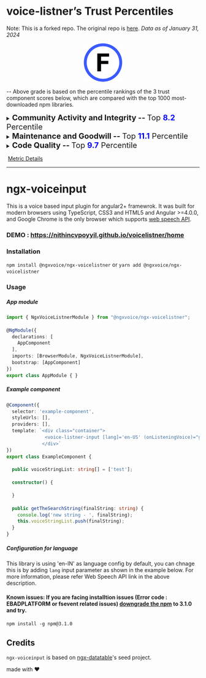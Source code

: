 # voice-listner’s Trust Percentiles

Note: This is a forked repo. The original repo is [here](https://github.com/nithincvpoyyil/voice-listener).
*Data as of January 31, 2024*

<center><img src="./images/grade_f.svg" width="100px" height="100px"></center>

-- Above grade is based on the percentile rankings of the 3 trust component scores below, which are compared with the top 1000 most-downloaded npm libraries.

<details>
<summary><span style="font-size: 20px;"><strong>Community Activity and Integrity -- </strong>Top <strong><span style="color: blue;">8.2</span></strong> Percentile</summary>
<div>
<div align=center>
  <img src="./images/voice_listener/community_activity_and_integrity_component.png" width="500px" height="180px">
</div>
Activity and usage by this project’s consumers and contributors. More people using and contributing to this project increases these metrics.<br><br>
</div>
<table>
  <tr>
    <td>
      <div>
        <strong>Usage Popularity:</strong> Top 8.8 Percentile
        <p>How much consumers use this project: stars, watches, forks, downstream dependents.</p>
      </div>
      <div>
        <strong>Code Contribution:</strong> Top 12.1 Percentile
        <p>Activity to add to the codebase: commits and PRs.</p>
      </div>
    </td>
    <td>
      <div>
        <strong>Contributor Participation:</strong> Top 10.7 Percentile
        <p>Activity in discussion and participation: number of contributors, comments made, quality of comments.</p>
      </div>
      <div>
        <strong>Contributor Growth:</strong> Top 0.0 Percentile
        <p>How the project is scaling in size: change in contributors, PRs.</p>
      </div>
    </td>
  </tr>
</table>
</details>


<details>
<summary><span style="font-size: 20px;"><strong>Maintenance and Goodwill -- </strong>Top <strong><span style="color: blue;">11.1</span></strong> Percentile</summary>
<div>
<div align=center>
  <img src="./images/voice_listener/maintenance_and_goodwill_component.png" width="500px" height="180px">
</div>
Activity and involvement by this project’s maintainer(s) for the benefit of the project community. Maintainers could increase these metrics by extending documentation and being more responsive to community participation (especially issues and PRs).<br><br>
</div> 
<table>
  <tr>
    <td>
      <div>
        <strong>Issues Maintenance:</strong> Top 0.0 Percentile
        <p>How efficiently issues are addressed: issues closed and comments on issues.</p>
      </div>
      <div>
        <strong>Community Documentation:</strong> Top 26.8 Percentile
        <p>Support for the community to participate: issue and PR templates, code of conduct, governance, etc.</p>
      </div>
    </td>
    <td>
      <div>
        <strong>Code Maintenance:</strong> Top 0.0 Percentile
        <p>How efficiently code changes are addressed: commits and PRs closed, commit standards.</p>
      </div>
      <div>
        <strong>Maintainer History:</strong> Top 17.5 Percentile
        <p>Maintainer experience: maintainers' other projects.</p>
      </div>
    </td>
  </tr>
</table>
</details>


<details>
<summary><span style="font-size: 20px;"><strong>Code Quality -- </strong>Top <strong><span style="color: blue;">9.7</span></strong> Percentile</summary>
<div>
<div align=center>
  <img src="./images/voice_listener/code_quality_component.png" width="500px" height="180px">
</div>
Security and scalability of the project’s code. Contributors can increase these metrics by maintaining the dependencies and setting up automated testing and procedural reviews.<br><br>
</div> 
<table>
  <tr>
    <td>
      <div>
        <strong>Dependencies Health:</strong> Top 31.9 Percentile
        <p>Mitigation of dependency vulnerability risk: dependency versions, reported vulnerabilities.</p>
      </div>
      <div>
        <strong>Review Coverage:</strong> Top 0.2 Percentile
        <p>Scale of manual code reviews: contributors and reviewers per code portion, commit sizes.</p>
      </div>
    </td>
    <td>
      <div>
        <strong>Testing Quality:</strong> Top 0.0 Percentile
        <p>Scale of automated tests: workflow runs, check runs, code authors.</p>
      </div>
      <div>
        <strong>Project Maturity:</strong> Top 6.7 Percentile
        <p>Size and age of repo: lines of code, creation time, versions.</p>
      </div>
    </td>
  </tr>
</table>
</details>




​																				[Metric Details](https://github.com/Elijahzyp/voice-listener_TrustLabel/blob/master/Trust%20Percentiles%20Template%20Metric%20Details.md)


***




# ngx-voiceinput

This is a voice based input plugin for angular2+ framewrok. It was built for modern browsers using TypeScript, CSS3 and HTML5 and Angular >=4.0.0, and Google Chrome is the only browser which supports [web speech API](https://developers.google.com/web/updates/2013/01/Voice-Driven-Web-Apps-Introduction-to-the-Web-Speech-API).

### DEMO : https://nithincvpoyyil.github.io/voicelistner/home

### Installation

`npm install @ngxvoice/ngx-voicelistner` or `yarn add @ngxvoice/ngx-voicelistner`


### Usage


##### App module

```typescript
import { NgxVoiceListnerModule } from "@ngxvoice/ngx-voicelistner";

@NgModule({
  declarations: [
    AppComponent
  ],
  imports: [BrowserModule, NgxVoiceListnerModule],
  bootstrap: [AppComponent]
})
export class AppModule { }

```


##### Example component


```typescript
@Component({
  selector: 'example-component',
  styleUrls: [],
  providers: [],
  template: `<div class="container">
              <voice-listner-input [lang]='en-US' (onListeningVoice)="getTheSearchString($event)" ></voice-listner-input>
             </div>`
})
export class ExampleComponent {

  public voiceStringList: string[] = ['test'];

  constructor() {
  
  }

  public getTheSearchString(finalString: string) {
    console.log('new string - ', finalString);
    this.voiceStringList.push(finalString);
  }
}

```

##### Configuration for language

This library is using 'en-IN' as language config by default, you can chnage this is by adding `lang` input parameter as shown in the example below. For more information, please refer Web Speech API link in the above description.

#### Known issues: If you are facing installtion issues (Error code : EBADPLATFORM or fsevent related issues) [downgrade the npm](https://github.com/npm/npm/issues/8899) to 3.1.0 and try.

```shellscript
npm install -g npm@3.1.0
```

## Credits
`ngx-voiceinput` is based on [ngx-datatable](http://swimlane.github.io/ngx-datatable)'s seed project.

made with :heart:
